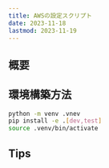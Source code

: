 ```yaml
---
title: AWSの設定スクリプト
date: 2023-11-18
lastmod: 2023-11-19
---
```


## 概要

## 環境構築方法

```sh
python -m venv .vnev
pip install -e .[dev,test]
source .venv/bin/activate
```

## Tips
